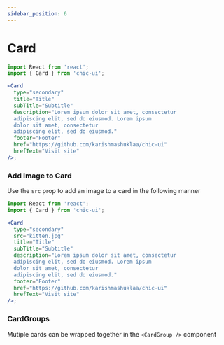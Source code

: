 ```yaml
---
sidebar_position: 6
---
```


# Card

```jsx
import React from 'react';
import { Card } from 'chic-ui';

<Card
  type="secondary"
  title="Title"
  subTitle="Subtitle"
  description="Lorem ipsum dolor sit amet, consectetur
  adipiscing elit, sed do eiusmod. Lorem ipsum
  dolor sit amet, consectetur
  adipiscing elit, sed do eiusmod."
  footer="Footer"
  href="https://github.com/karishmashuklaa/chic-ui"
  hrefText="Visit site"
/>;
```

### Add Image to Card

Use the `src` prop to add an image to a card in the following manner

```jsx
import React from 'react';
import { Card } from 'chic-ui';

<Card
  type="secondary"
  src="kitten.jpg"
  title="Title"
  subTitle="Subtitle"
  description="Lorem ipsum dolor sit amet, consectetur
  adipiscing elit, sed do eiusmod. Lorem ipsum
  dolor sit amet, consectetur
  adipiscing elit, sed do eiusmod."
  footer="Footer"
  href="https://github.com/karishmashuklaa/chic-ui"
  hrefText="Visit site"
/>;
```

### CardGroups

Mutiple cards can be wrapped together in the `<CardGroup />` component
